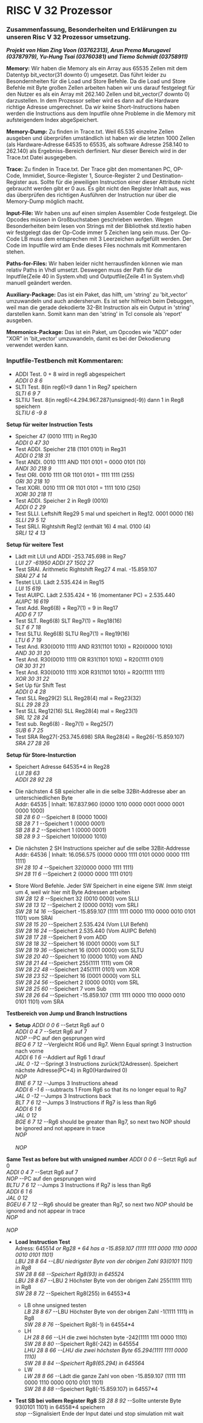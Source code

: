 # RISC V 32 Prozessor

### Zusammenfassung, Besonderheiten und Erklärungen zu unseren Risc V 32 Prozessor umsetzung.
***Projekt von Hian Zing Voon (03762313), Arun Prema Murugavel (03787979), Yu-Hung Tsai (03760381) und Tiemo Schmidt (03758911)***

**Memory:** Wir haben die Memory als ein Array aus 65535 Zellen mit dem Datentyp bit_vector(31 downto 0) umgesetzt. Das führt leider zu Besondernheiten für die Load und Store Befehle. Da die Load und Store Befehle mit Byte großen Zellen arbeiten haben wir uns darauf festgelegt für den Nutzer es als ein Array mit 262.140 Zellen und bit_vector(7 downto 0) darzustellen. In dem Prozessor selber wird es dann auf die Hardware richtige Adresse umgerechnet. Da wir keine Short-Instructions haben werden die Instructions aus dem Inputfile ohne Probleme in die Memory mit aufsteigendem Index abgeSpeichert.

**Memory-Dump:** Zu finden in Trace.txt. Weil 65.535 einzelne Zellen ausgeben und überprüfen umständlich ist haben wir die letzten 1000 Zellen (als Hardware-Adresse 64535 to 65535, als software Adresse 258.140 to 262.140) als Ergebniss-Bereich derfiniert. Nur dieser Bereich wird in der Trace.txt Datei ausgegeben.

**Trace:** Zu finden in Trace.txt. Der Trace gibt den momentanen PC, OP-Code, Immidiet, Source-Register 1, Source-Register 2 und Destination-Register aus. Sollte für die jeweiligen Instruction einer dieser Attribute nicht gebraucht werden gibt er 0 aus. Es gibt nicht den Register Inhalt aus, was das überprüfen des richtigen Ausführen der Instruction nur über die Memory-Dump möglich macht.

**Input-File:** Wir haben uns auf einen simplen Assembler Code festgelegt. Die Opcodes müssen in Großbuchstaben geschrieben werden.	Wegen Besonderheiten beim lesen von Strings mit der Bibliothek std.textio haben wir festgelegt das der Op-Code immer 5 Zeichen lang sein muss. Der Op-Code LB muss dem entsprechen mit 3 Leerzeichen aufgefüllt werden. Der Code im Inputfile wird am Ende dieses Files nochmals mit Kommentaren stehen.

**Paths-for-Files:** Wir haben leider nicht herrausfinden können wie man relativ Paths in Vhdl umsetzt. Deswegen muss der Path für die Inputfile(Zeile 40 in System.vhd) und Outputfile(Zeile 41 in System.vhd) manuell geändert werden.

**Auxiliary-Package:** Das ist ein Paket, das hilft, um 'string' zu 'bit_vector' umzuwandeln und auch andersherum. Es ist sehr hilfreich beim Debuggen, weil man die gerade dekodierte 32-Bit Instruction als ein Output in 'string' darstellen kann.	Somit kann man den 'string' in Tcl console als 'report' ausgeben. 

**Mnemonics-Package:** Das ist ein Paket, um Opcodes wie "ADD" oder "XOR" in 'bit_vector' umzuwandeln, damit es bei der Dekodierung verwendet werden kann. 

### Inputfile-Testbench mit Kommentaren:
- ADDI Test. 0 + 8 wird in reg6 abgespeichert<br />
	*ADDI  0 8 6*
- SLTI Test. 8(in reg6)<9 dann 1 in Reg7 speichern<br />
	*SLTI  6 9 7*
- SLTIU Test. 8(in reg6)<4.294.967.287(unsigned(-9)) dann 1 in Reg8 speichern<br />
	*SLTIU 6 -9 8*

**Setup für weiter Instruction Tests**
- Speicher 47 (0010 1111) in Reg30 <br />
	*ADDI  0 47 30*
- Test ADDI. Speicher 218 (1101 0101) in Reg31<br />
	*ADDI  0 218 31*
- Test ANDI. 0010 1111 AND 1101 0101 = 0000 0101 (10)<br />
	*ANDI  30 218 9*
- Test ORI. 0010 1111 OR 1101 0101 = 1111 1111 (255)<br />
	*ORI  30 218 10*
- Test XORI. 0010 1111 OR 1101 0101 = 1111 1010 (250)<br />
	*XORI  30 218 11*
- Test ADDI. Speicher 2 in Reg9 (0010)<br />
	*ADDI  0 2 29*
- Test SLLI. Leftshift Reg29 5 mal und speichert in Reg12. 0001 0000 (16)<br />
	*SLLI  29 5 12*
- Test SRLI. Rightshift Reg12 (enthält 16) 4 mal. 0100 (4)<br />
	*SRLI  12 4 13*

**Setup für weitere Test**
- Lädt mit LUI und ADDI -253.745.698 in Reg7<br />
	*LUI  27 -61950*
	*ADDI  27 1502 27*
- Test SRAI. Arithmetic Rightshift Reg27 4 mal. -15.859.107<br />
	*SRAI  27 4 14*
- Testet LUI. Lädt 2.535.424 in Reg15<br />
	*LUI  15 619*
- Test AUIPC. Lädt 2.535.424 + 16 (momentaner PC) = 2.535.440<br />
	*AUIPC 16 619*
- Test Add. Reg6(8) + Reg7(1) = 9 in Reg17<br />
	*ADD  6 7 17*
- Test SLT. Reg6(8) SLT Reg7(1) = Reg18(16)<br />
	*SLT  6 7 18*
- Test SLTU. Reg6(8) SLTU Reg7(1) = Reg19(16)<br />
	*LTU  6 7 19*
- Test And. R30(0010 1111) AND R31(1101 1010) = R20(0000 1010)<br />
	*AND  30 31 20*
- Test And. R30(0010 1111) OR R31(1101 1010) = R20(1111 0101)<br />
	*OR  30 31 21*
- Test And. R30(0010 1111) XOR R31(1101 1010) = R20(1111 1111)<br />
	*XOR  30 31 22*
- Set Up für Shift Test<br />
	*ADDI  0 4 28*
- Test SLL Reg29(2) SLL Reg28(4) mal = Reg23(32)<br />
	*SLL  29 28 23*
- Test SLL Reg12(16) SLL Reg28(4) mal = Reg23(1)<br />
	*SRL  12 28 24*
- Test sub. Reg6(8) - Reg7(1) = Reg25(7)<br />
	*SUB  6 7 25*
- Test SRA Reg27(-253.745.698) SRA Reg28(4) = Reg26(-15.859.107)<br />
	*SRA  27 28 26*

**Setup für Store-Insturction**
- Speichert Adresse 64535*4 in Reg28<br />
	*LUI   28 63*<br />
	*ADDI  28 92 28*

- Die nächsten 4 SB speicher alle in die selbe 32Bit-Addresse aber an unterschiedlichen Byte<br />
  Addr: 64535 | Inhalt: 167.837.960 (0000 1010 0000 0001 0000 0001 0000 1000)<br />
	*SB    28 6 0* 	--Speichert 8 (0000 1000)<br />
	*SB    28 7 1*	--Speichert 1 (0000 0001)<br />
	*SB    28 8 2*	--Speichert 1 (0000 0001)<br />
	*SB    28 9 3*	--Speichert 10(0000 1010)
- Die nächsten 2 SH Instructions speicher auf die selbe 32Bit-Addresse<br />
  Addr: 64536 | Inhalt: 16.056.575 (0000 0000 1111 0101 0000 0000 1111 1111)<br />
	*SH    28 10 4*	--Speichert 32(0000 0000 1111 1111)<br />
	*SH    28 11 6*	--Speichert 2 (0000 0000 1111 0101)
- Store Word Befehle. Jeder SW Speichert in eine eigene SW. _Imm_ steigt um 4, weil wir hier mit Byte Adressen arbeiten<br />
	*SW    28 12 8*	--Speichert 32 (0010 0000) vom SLLI<br />
	*SW    28 13 12*	--Speichert 2  (0000 0010) vom SRLI<br />
	*SW    28 14 16*	--Speichert -15.859.107 (1111 1111 0000 1110 0000 0010 0101 1101) vom SRAI <br />
	*SW    28 15 20*	--Speichert 2.535.424 (Vom LUI Befehl)<br />
	*SW    28 16 24*	--Speichert 2.535.440 (Vom AUIPC Befehl)<br />
	*SW    28 17 28*	--Speichert 9 vom ADD<br />
	*SW    28 18 32*	--Speichert 16 (0001 0000) vom SLT<br />
	*SW    28 19 36*	--Speichert 16 (0001 0000) vom SLTU<br />
	*SW    28 20 40*	--Speichert 10 (0000 1010) vom AND<br />
	*SW    28 21 44*	--Speichert 255(1111 1111) vom OR<br />
	*SW    28 22 48*	--Speichert 245(1111 0101) vom XOR<br />
	*SW    28 23 52*	--Speichert 16 (0001 0000) vom SLL<br />
	*SW    28 24 56*	--Speichert 2  (0000 0010) vom SRL<br />
	*SW    28 25 60*	--Speichert 7 vom Sub<br />
	*SW    28 26 64*	--Speichert -15.859.107 (1111 1111 0000 1110 0000 0010 0101 1101) vom SRA 

**Testbereich von Jump und Branch Instructions**
- **Setup**
	*ADDI  0 0 6*	--Setzt Rg6 auf 0<br />
	*ADDI  0 4 7* 	--Setzt Rg6 auf 7<br />
	*NOP*   		--PC auf den gesprungen wird<br />
	*BEQ   6 7 12*	--Vergleicht RG6 und Rg7. Wenn Equal springt 3 Instruction nach vorne<br />
	*ADDI  6 1 6*	--Addiert auf Rg6 1 drauf<br />
	*JAL   0 -12*	--Springt 3 Instructions zurück(12Adressen). Speichert nächste Adresse(PC+4) in Rg0(Hardwired 0)<br />
	*NOP*<br />
	*BNE   6 7 12*	--Jumps 3 Instructions ahead <br />
	*ADDI  6 -1 6*	--subtracts 1 From Rg6 so that its no longer equal to Rg7<br />
	*JAL   0 -12*	--Jumps 3 Instructions back<br />
	*BLT   7 6 12*	--Jumps 3 Instructions if Rg7 is less than Rg6<br />
	*ADDI  6 1 6*<br />
	*JAL   0 12*<br />
	*BGE   6 7 12*	--Rg6 should be greater than Rg7, so next two NOP should be ignored and not appeare in trace<br />
	*NOP*<br />		
	*NOP*

**Same Test as before but with unsigned number**
	*ADDI  0 0 6*	--Setzt Rg6 auf 0<br />
	*ADDI  0 4 7* 	--Setzt Rg6 auf 7<br />
	*NOP*   		--PC auf den gesprungen wird<br />
	*BLTU  7 6 12*	--Jumps 3 Instructions if Rg7 is less than Rg6<br />
	*ADDI  6 1 6*<br />
	*JAL   0 12*<br />
	*BGEU  6 7 12*	--Rg6 should be greater than Rg7, so next two _NOP_ should be ignored and not appear in trace<br />
	*NOP*<br />   		
	*NOP*

- **Load Instruction Test**<br />
Adress: 64551*4 or Rg28 + 64 has a -15.859.107 (1111 1111 0000 1110 0000 0010 0101 1101)<br />
	*LBU   28 8 64* 	--LBU niedrigster Byte von der obrigen Zahl 93(0101 1101) in Rg8 <br />
	*SW    28 8 68* 	--Speichert Rg8(93) in 64552*4<br />
	*LBU   28 8 67* 	--LBU 2 Höchster Byte von der obrigen Zahl 255(1111 1111) in Rg8 <br />
	*SW    28 8 72* 	--Speichert Rg8(255) in 64553*4
	- LB ohne unsigned testen<br />
	*LB    28 8 67* 	--LBU Höchster Byte von der obrigen Zahl -1(1111 1111) in Rg8 <br />
	*SW    28 8 76* 	--Speichert Rg8(-1) in 64554*4
	- LH <br />
	*LH    28 8 66*	--LH die zwei höchsten byte -242(1111 1111 0000 1110)<br />
	*SW    28 8 80* 	--Speichert Rg8(-242) in 64555*4<br />
	*LHU   28 8 66* 	--LHU die zwei höchsten Byte 65.294(1111 1111 0000 1110)<br />
	*SW    28 8 84*	--Speichert Rg8(65.294) in 64556*4
	- LW<br />
	*LW    28 8 66*   --Lädt die ganze Zahl von oben -15.859.107 (1111 1111 0000 1110 0000 0010 0101 1101)<br />
	*SW    28 8 88*	--Speichert  Rg8(-15.859.107) in 64557*4

- **Test SB bei vollem Register Rg8**
	*SB    28 8 92*   --Sollte unterste Byte 93(0101 1101) in 64558*4 speichern<br />
	*stop* --Signalisiert Ende der Input datei und stop simulation mit wait



